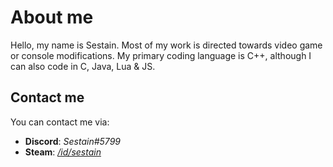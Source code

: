 # About me

Hello, my name is Sestain. Most of my work is directed towards video game or console modifications. My primary coding language is C++, although I can also code in C, Java, Lua & JS.

## Contact me

You can contact me via:

- **Discord**: *Sestain#5799*
- **Steam**: *[/id/sestain](https://steamcommunity.com/id/sestain/)*
